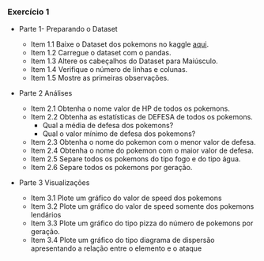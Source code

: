 ### Exercício 1

* Parte 1- Preparando o Dataset
    * Item 1.1 Baixe o Dataset dos pokemons no kaggle [aqui](https://www.kaggle.com/rounakbanik/pokemon).
    * Item 1.2 Carregue o dataset com o pandas.
    * Item 1.3 Altere os cabeçalhos do Dataset para Maiúsculo.
    * Item 1.4 Verifique o número de linhas e colunas.
    * Item 1.5 Mostre as primeiras observações.
* Parte 2 Análises
  * Item 2.1 Obtenha o nome valor de HP de todos os pokemons. 
  * Item 2.2 Obtenha as estatísticas de DEFESA de todos os pokemons.
      * Qual a média de defesa dos pokemons?
      * Qual o valor mínimo de defesa dos pokemons?
  * Item 2.3 Obtenha o nome do pokemon com o menor valor de defesa.
  * Item 2.4 Obtenha o nome do pokemon com o maior valor de defesa.
  * Item 2.5 Separe todos os pokemons do tipo fogo e do tipo água.
  * Item 2.6 Separe todos os pokemons por geração.
  
* Parte 3 Visualizações
    * Item 3.1 Plote um gráfico do valor de speed dos pokemons
    * Item 3.2 Plote um gráfico do valor de speed somente dos pokemons lendários
    * Item 3.3 Plote um gráfico do tipo pizza do número de pokemons por geração.
    * Item 3.4 Plote um gráfico do tipo diagrama de dispersão apresentando a relação entre o elemento e o ataque

    
